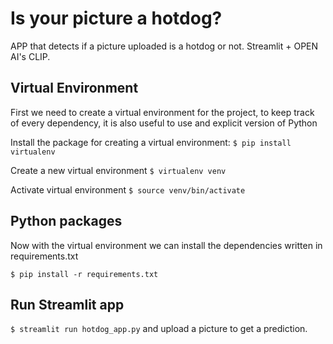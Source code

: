 # Is your picture a hotdog?
APP that detects if a picture uploaded is a hotdog or not.
Streamlit + OPEN AI's CLIP.

## Virtual Environment

First we need to create a virtual environment for the project, to keep track of every dependency, it is also useful to use and explicit version of Python

Install the package for creating a virtual environment:
`$ pip install virtualenv`

Create a new virtual environment
`$ virtualenv venv`

Activate virtual environment
`$ source venv/bin/activate`

## Python packages

Now with the virtual environment we can install the dependencies written in requirements.txt

`$ pip install -r requirements.txt`


## Run Streamlit app

`$ streamlit run hotdog_app.py`
and upload a picture to get a prediction.

